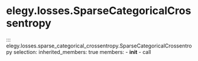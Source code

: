 
# elegy.losses.SparseCategoricalCrossentropy
::: elegy.losses.sparse_categorical_crossentropy.SparseCategoricalCrossentropy
    selection:
        inherited_members: true
        members:
            - __init__
            - call
        